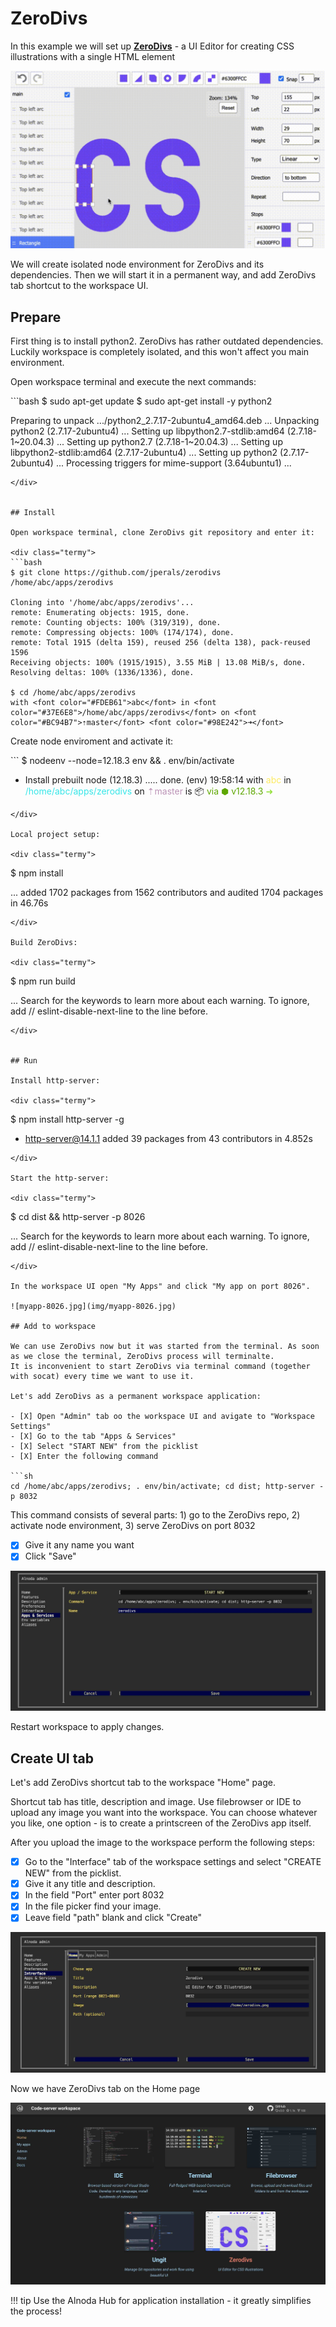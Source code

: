 # ZeroDivs  

In this example we will set up [__ZeroDivs__](https://github.com/jperals/zerodivs) - a UI Editor for creating CSS illustrations 
with a single HTML element 

![zerodivs](img/zerodivs.png)

We will create isolated node environment for ZeroDivs and its dependencies. 
Then we will start it in a permanent way, and add ZeroDivs tab shortcut to the workspace UI. 


## Prepare  

First thing is to install python2. ZeroDivs has rather outdated dependencies. 
Luckily workspace is completely isolated, and this won't affect you main environment.  

Open workspace terminal and execute the next commands:

<div class="termy">
```bash
$ sudo apt-get update
$ sudo apt-get install -y python2

Preparing to unpack .../python2_2.7.17-2ubuntu4_amd64.deb ...
Unpacking python2 (2.7.17-2ubuntu4) ...
Setting up libpython2.7-stdlib:amd64 (2.7.18-1~20.04.3) ...
Setting up python2.7 (2.7.18-1~20.04.3) ...
Setting up libpython2-stdlib:amd64 (2.7.17-2ubuntu4) ...
Setting up python2 (2.7.17-2ubuntu4) ...
Processing triggers for mime-support (3.64ubuntu1) ...
```
</div>


## Install 

Open workspace terminal, clone ZeroDivs git repository and enter it:

<div class="termy">
```bash
$ git clone https://github.com/jperals/zerodivs /home/abc/apps/zerodivs

Cloning into '/home/abc/apps/zerodivs'...
remote: Enumerating objects: 1915, done.
remote: Counting objects: 100% (319/319), done.
remote: Compressing objects: 100% (174/174), done.
remote: Total 1915 (delta 159), reused 256 (delta 138), pack-reused 1596
Receiving objects: 100% (1915/1915), 3.55 MiB | 13.08 MiB/s, done.
Resolving deltas: 100% (1336/1336), done.

$ cd /home/abc/apps/zerodivs
with <font color="#FDEB61">abc</font> in <font color="#37E6E8">/home/abc/apps/zerodivs</font> on <font color="#BC94B7">⇡master</font> <font color="#98E242">➜</font>
```
</div>

Create node enviroment and activate it:

<div class="termy">
```
$ nodeenv --node=12.18.3 env && . env/bin/activate

 * Install prebuilt node (12.18.3) ..... done.
(env) 19:58:14 with <font color="#FDEB61">abc</font> in <font color="#37E6E8">/home/abc/apps/zerodivs</font> on <font color="#BC94B7">⇡master</font> is 📦  <font color="#5EA702">via ⬢ v12.18.3</font>  <font color="#98E242">➜</font>
```
</div>

Local project setup:

<div class="termy">
```
$ npm install

...
added 1702 packages from 1562 contributors and audited 1704 packages in 46.76s
```
</div>

Build ZeroDivs: 

<div class="termy">
```
$ npm run build

...
Search for the keywords to learn more about each warning.
To ignore, add // eslint-disable-next-line to the line before.
```
</div>


## Run

Install http-server:

<div class="termy">
```
$ npm install http-server -g

+ http-server@14.1.1
added 39 packages from 43 contributors in 4.852s
```
</div>

Start the http-server:

<div class="termy">
```
$ cd dist && http-server -p 8026

...
Search for the keywords to learn more about each warning.
To ignore, add // eslint-disable-next-line to the line before.
```
</div>

In the workspace UI open "My Apps" and click "My app on port 8026".  

![myapp-8026.jpg](img/myapp-8026.jpg)

## Add to workspace

We can use ZeroDivs now but it was started from the terminal. As soon as we close the terminal, ZeroDivs process will terminalte. 
It is inconvenient to start ZeroDivs via terminal command (together with socat) every time we want to use it.     

Let's add ZeroDivs as a permanent workspace application: 

- [X] Open "Admin" tab oo the workspace UI and avigate to "Workspace Settings" 
- [X] Go to the tab "Apps & Services"
- [X] Select "START NEW" from the picklist 
- [X] Enter the following command 

```sh
cd /home/abc/apps/zerodivs; . env/bin/activate; cd dist; http-server -p 8032
``` 
This command consists of several parts: 1) go to the ZeroDivs repo, 2) activate node environment, 3) serve ZeroDivs on port 8032

- [X] Give it any name you want 
- [X] Click "Save"

![zerodivs-start](img/zerodivs-start.jpg)

Restart workspace to apply changes.


## Create UI tab 

Let's add ZeroDivs shortcut tab to the workspace "Home" page.   

Shortcut tab has title, description and image. Use filebrowser or IDE to upload any image you want into the workspace. 
You can choose whatever you like, one option - is to create a printscreen of the ZeroDivs app itself.  

After you upload the image to the workspace perform the following steps:

- [X] Go to the "Interface" tab of the workspace settings and select "CREATE NEW" from the picklist.   
- [X] Give it any title and description. 
- [X] In the field "Port" enter port 8032 
- [X] In the file picker find your image.   
- [X] Leave field "path" blank and click "Create"

![zerodivs-ui](img/zerodivs-ui.jpg)

Now we have ZeroDivs tab on the Home page 

![zerodivs-home](img/zerodivs-home.jpg)

!!! tip 
    Use the Alnoda Hub for application installation - it greatly simplifies the process! 